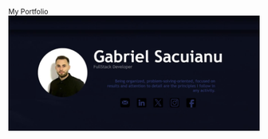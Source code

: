 My Portfolio
![MasterHead](https://github.com/gasacu/portfolio/blob/master/images/og-image.jpg?raw=true)
